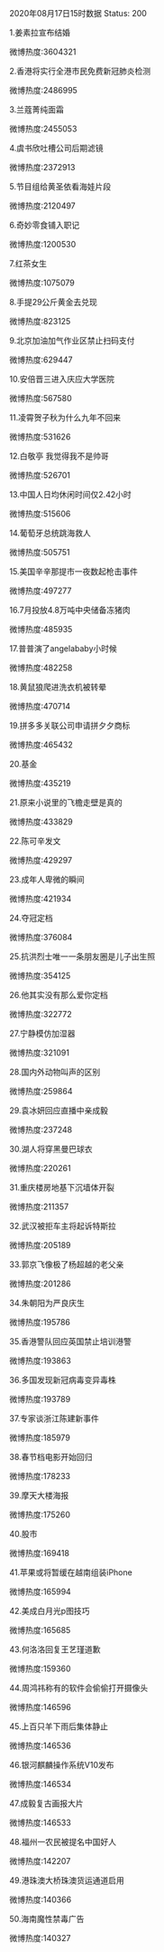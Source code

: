 2020年08月17日15时数据
Status: 200

1.姜素拉宣布结婚

微博热度:3604321

2.香港将实行全港市民免费新冠肺炎检测

微博热度:2486995

3.兰蔻菁纯面霜

微博热度:2455053

4.虞书欣吐槽公司后期滤镜

微博热度:2372913

5.节目组给黄圣依看海娃片段

微博热度:2120497

6.奇妙零食铺入职记

微博热度:1200530

7.红茶女生

微博热度:1075079

8.手提29公斤黄金去兑现

微博热度:823125

9.北京加油加气作业区禁止扫码支付

微博热度:629447

10.安倍晋三进入庆应大学医院

微博热度:567580

11.凌霄贺子秋为什么九年不回来

微博热度:531626

12.白敬亭 我觉得我不是帅哥

微博热度:526701

13.中国人日均休闲时间仅2.42小时

微博热度:515606

14.葡萄牙总统跳海救人

微博热度:505751

15.美国辛辛那提市一夜数起枪击事件

微博热度:497277

16.7月投放4.8万吨中央储备冻猪肉

微博热度:485935

17.普普演了angelababy小时候

微博热度:482258

18.黄鼠狼爬进洗衣机被转晕

微博热度:470714

19.拼多多关联公司申请拼夕夕商标

微博热度:465432

20.基金

微博热度:435219

21.原来小说里的飞檐走壁是真的

微博热度:433829

22.陈可辛发文

微博热度:429297

23.成年人卑微的瞬间

微博热度:421934

24.夺冠定档

微博热度:376084

25.抗洪烈士唯一一条朋友圈是儿子出生照

微博热度:354125

26.他其实没有那么爱你定档

微博热度:322772

27.宁静模仿加湿器

微博热度:321091

28.国内外动物叫声的区别

微博热度:259864

29.袁冰妍回应直播中亲成毅

微博热度:237248

30.湖人将穿黑曼巴球衣

微博热度:220261

31.重庆楼房地基下沉墙体开裂

微博热度:211357

32.武汉被拒车主将起诉特斯拉

微博热度:205189

33.郭京飞像极了杨超越的老父亲

微博热度:201286

34.朱朝阳为严良庆生

微博热度:195786

35.香港警队回应英国禁止培训港警

微博热度:193863

36.多国发现新冠病毒变异毒株

微博热度:193789

37.专家谈浙江陈建新事件

微博热度:185979

38.春节档电影开始回归

微博热度:178233

39.摩天大楼海报

微博热度:175260

40.股市

微博热度:169418

41.苹果或将暂缓在越南组装iPhone

微博热度:165994

42.美成白月光p图技巧

微博热度:165685

43.何洛洛回复王艺瑾道歉

微博热度:159360

44.周鸿祎称有的软件会偷偷打开摄像头

微博热度:146596

45.上百只羊下雨后集体静止

微博热度:146536

46.银河麒麟操作系统V10发布

微博热度:146534

47.成毅复古画报大片

微博热度:146533

48.福州一农民被提名中国好人

微博热度:142207

49.港珠澳大桥珠澳货运通道启用

微博热度:140366

50.海南魔性禁毒广告

微博热度:140327

